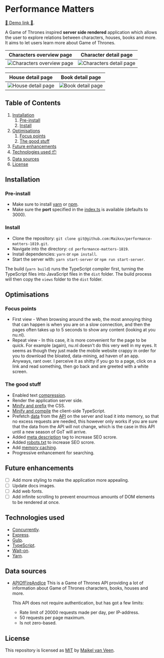 # Performance Matters

[🚀 Demo link 🚀](https://performance-matters.herokuapp.com/).

A Game of Thrones inspired **server side rendered** application which allows the user to explore relations between characters, houses, books and more. It aims to let users learn more about Game of Thrones.

Characters overview page | Character detail page
:-------------------------:|:-------------------------:
![Characters overview page](docs/assets/characters.png) | ![Characters detail page](docs/assets/character.png)

House detail page | Book detail page
:-------------------------:|:-------------------------:
![House detail page](docs/assets/house.png) | ![Book detail page](docs/assets/book.png)

## Table of Contents

1. [Installation](#Installation)
    1. [Pre-install](#Pre-install)
    2. [Install](#Install)
2. [Optimisations](#Optimisations)
    1. [Focus points](#Focus-points)
    2. [The good stuff](#The-good-stuff)
3. [Future enhancements](#Future-enhancements)
4. [Technologies used 📦](#Technologies-used)
5. [Data sources](#Data-sources)
6. [License](#License)

## Installation

### Pre-install

* Make sure to install [yarn](https://yarnpkg.com/en/) or [npm](https://www.npmjs.com).
* Make sure the **port** specified in the [index.ts](server/src/index.ts) is available (defaults to 3000).

### Install

* Clone the repository: `git clone git@github.com:Maikxx/performance-matters-1819.git`.
* Navigate into the directory: `cd performance-matters-1819`.
* Install dependencies: `yarn` or `npm install`.
* Start the server with: `yarn start-server` or `npm run start-server`.

The build (`yarn build`) runs the TypeScript compiler first, turning the TypeScript files into JavaScript files in the `dist` folder.
The build process will then copy the `views` folder to the `dist` folder.

## Optimisations

### Focus points

* First view - When browsing around the web, the most annoying thing that can happen is when you are on a slow connection, and then the pages often takes up to 5 seconds to show any content (looking at you nu.nl).
* Repeat view - In this case, it is more convenient for the page to be quick. For example (again), nu.nl doesn't do this very well in my eyes. It seems as though they just made the mobile website crappy in order for you to download the bloated, data-mining, ad haven of an app. Anyways, rant over. I perceive it as shitty if you go to a page, click on a link and read something, then go back and are greeted with a white screen.

### The good stuff

* Enabled text [compression](https://github.com/expressjs/compression).
* Render the application server side.
* [Minify and prefix](./server/gulpfile.js) the CSS.
* [Minify and compile](./server/gulpfile.js) the client-side TypeScript.
* Prefetch [data](./server/public/data) from the [API](https://anapioficeandfire.com/) on the server and load it into memory, so that no excess requests are needed, this however only works if you are sure that the data from the API will not change, which is the case in this API until a new season of GoT will arrive.
* Added [meta description](./server/src/views/partials/head.ejs#L3) tag to increase SEO scrore.
* Added [robots.txt](./server/public/robots.txt) to increase SEO scrore.
* Add [memory caching](./server/src/services/memoryCache.ts).
* Progressive enhancement for searching.

## Future enhancements

* [ ] Add more styling to make the application more appealing.
* [ ] Update docs images.
* [ ] Add web fonts.
* [ ] Add infinite scrolling to prevent enourmous amounts of DOM elements to be rendered at once.

## Technologies used

* [Concurrently](https://www.npmjs.com/package/concurrently).
* [Express](https://expressjs.com/).
* [Gulp](https://gulpjs.com/).
* [TypeScript](https://www.typescriptlang.org).
* [Wait-on](https://www.npmjs.com/package/wait-on).
* [Yarn](https://yarnpkg.com/en/).

## Data sources

* [APIOfFireAndIce](https://anapioficeandfire.com/)
    This is a Game of Thrones API providing a lot of information about Game of Thrones characters, books, houses and more.

    This API does not require authentication, but has got a few limits:
    * Rate limit of 20000 requests made per day, per IP-address.
    * 50 requests per page maximum.
    * Is not zero-based.

## License

This repository is licensed as [MIT](LICENSE) by [Maikel van Veen](https://github.com/maikxx).